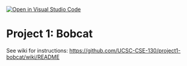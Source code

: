 [![Open in Visual Studio Code](https://classroom.github.com/assets/open-in-vscode-718a45dd9cf7e7f842a935f5ebbe5719a5e09af4491e668f4dbf3b35d5cca122.svg)](https://classroom.github.com/online_ide?assignment_repo_id=10792530&assignment_repo_type=AssignmentRepo)
# Project 1: Bobcat

See wiki for instructions: https://github.com/UCSC-CSE-130/project1-bobcat/wiki/README
